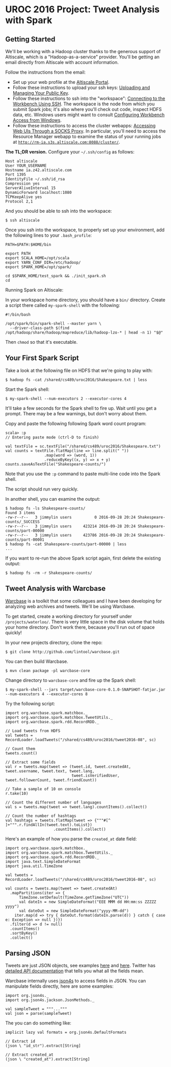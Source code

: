 
# UROC 2016 Project: Tweet Analysis with Spark

## Getting Started

We'll be working with a Hadoop cluster thanks to the generous support of
Altiscale, which is a "Hadoop-as-a-service" provider. You'll be
getting an email directly from Altiscale with account information.

Follow the instructions from the email:

+ Set up your web profile at the [Altiscale Portal](http://portal.altiscale.com/).
+ Follow these instructions to upload your ssh keys: [Uploading and Managing Your Public Key](https://documentation.altiscale.com/uploading-public-key).
+ Follow these instructions to ssh into the "workspace": [Connecting to the Workbench Using SSH](https://documentation.altiscale.com/connecting-with-ssh). The workspace is the node from which you submit Spark jobs; it's also where you'll check out code, inspect HDFS data, etc. Windows users might want to consult [Configuring Workbench Access from Windows](https://documentation.altiscale.com/configure-ssh-from-windows).
+ Follow these instructions to access the cluster webapps: [Accessing Web UIs Through a SOCKS Proxy](https://documentation.altiscale.com/accessing-web-uis-socks). In particular, you'll need to access the Resource Manager webapp to examine the status of your running jobs at [`http://rm-ia.s3s.altiscale.com:8088/cluster/`](http://rm-ia.s3s.altiscale.com:8088/cluster/).

**The TL;DR version.** Configure your `~/.ssh/config` as follows:

```
Host altiscale
User YOUR_USERNAME
Hostname ia.z42.altiscale.com
Port 1395
IdentityFile ~/.ssh/id_rsa
Compression yes
ServerAliveInterval 15
DynamicForward localhost:1080
TCPKeepAlive yes
Protocol 2,1
```

And you should be able to ssh into the workspace:

```
$ ssh altiscale
```

Once you ssh into the workspace, to properly set up your environment,
add the following lines to your `.bash_profile`:

```
PATH=$PATH:$HOME/bin

export PATH
export SCALA_HOME=/opt/scala
export YARN_CONF_DIR=/etc/hadoop/
export SPARK_HOME=/opt/spark/

cd $SPARK_HOME/test_spark && ./init_spark.sh
cd
```

Running Spark on Altiscale:

In your workspace home directory, you should have
a `bin/` directory. Create a script there
called `my-spark-shell` with the following:

```
#!/bin/bash

/opt/spark/bin/spark-shell --master yarn \
  --driver-class-path $(find /opt/hadoop/share/hadoop/mapreduce/lib/hadoop-lzo-* | head -n 1) "$@"
```

Then `chmod` so that it's executable.

## Your First Spark Script

Take a look at the following file on HDFS that we're going to play with:

```
$ hadoop fs -cat /shared/cs489/uroc2016/Shakespeare.txt | less
```

Start the Spark shell:

```
$ my-spark-shell --num-executors 2 --executor-cores 4 
```

It'll take a few seconds for the Spark shell to fire up. Wait until
you get a prompt. There may be a few warnings, but don't worry about
them.

Copy and paste the following following Spark word count program:

```
scala> :p
// Entering paste mode (ctrl-D to finish)

val textFile = sc.textFile("/shared/cs489/uroc2016/Shakespeare.txt")
val counts = textFile.flatMap(line => line.split(" "))
                 .map(word => (word, 1))
                 .reduceByKey((x, y) => x + y)
counts.saveAsTextFile("Shakespeare-counts/")
```

Note that you use the `:p` command to paste multi-line code into the
Spark shell.

The script should run very quickly.

In another shell, you can examine the output:

```
$ hadoop fs -ls Shakespeare-counts/
Found 3 items
-rw-r--r--   3 jimmylin users          0 2016-09-28 20:24 Shakespeare-counts/_SUCCESS
-rw-r--r--   3 jimmylin users     423214 2016-09-28 20:24 Shakespeare-counts/part-00000
-rw-r--r--   3 jimmylin users     423786 2016-09-28 20:24 Shakespeare-counts/part-00001
$ hadoop fs -cat Shakespeare-counts/part-00000 | less
...
```

If you want to re-run the above Spark script again, first delete the
existing output:

```
$ hadoop fs -rm -r Shakespeare-counts/
```

## Tweet Analysis with Warcbase

[Warcbase](https://github.com/lintool/warcbase) is a toolkit that some
colleagues and I have been developing for analyzing web archives and
tweets. We'll be using Warcbase.

To get started, create a working directory for yourself under
`/projects/waterloo/`.  There is very little space in the disk volume
that holds your home directory. Don't work there, because you'll run
out of space quickly!

In your new projects directory, clone the repo:

```
$ git clone http://github.com/lintool/warcbase.git
```

You can then build Warcbase.

```
$ mvn clean package -pl warcbase-core
```

Change directory to `warcbase-core` and fire up the Spark shell:

```
$ my-spark-shell --jars target/warcbase-core-0.1.0-SNAPSHOT-fatjar.jar --num-executors 4 --executor-cores 8 
```

Try the following script:

```
import org.warcbase.spark.matchbox._
import org.warcbase.spark.matchbox.TweetUtils._
import org.warcbase.spark.rdd.RecordRDD._

// Load tweets from HDFS
val tweets = RecordLoader.loadTweets("/shared/cs489/uroc2016/tweet2016-08", sc)

// Count them
tweets.count()

// Extract some fields
val r = tweets.map(tweet => (tweet.id, tweet.createdAt, tweet.username, tweet.text, tweet.lang,
                             tweet.isVerifiedUser, tweet.followerCount, tweet.friendCount))

// Take a sample of 10 on console
r.take(10)

// Count the different number of languages
val s = tweets.map(tweet => tweet.lang).countItems().collect()

// Count the number of hashtags
val hashtags = tweets.flatMap(tweet => {"""#[^ ]+""".r.findAllIn(tweet.text).toList})
                     .countItems().collect()
```

Here's an example of how you parse the `created_at` date field:

```
import org.warcbase.spark.matchbox._
import org.warcbase.spark.matchbox.TweetUtils._
import org.warcbase.spark.rdd.RecordRDD._
import java.text.SimpleDateFormat
import java.util.TimeZone

val tweets = RecordLoader.loadTweets("/shared/cs489/uroc2016/tweet2016-08", sc)

val counts = tweets.map(tweet => tweet.createdAt)
  .mapPartitions(iter => {
      TimeZone.setDefault(TimeZone.getTimeZone("UTC"))
      val dateIn = new SimpleDateFormat("EEE MMM dd HH:mm:ss ZZZZZ yyyy")
      val dateOut = new SimpleDateFormat("yyyy-MM-dd")
    iter.map(d => try { dateOut.format(dateIn.parse(d)) } catch { case e: Exception => null })})
  .filter(d => d != null)
  .countItems()
  .sortByKey()
  .collect()
```

## Parsing JSON

Tweets are just JSON objects, see examples
[here](https://gist.github.com/hrp/900964) and
[here](https://gist.github.com/gnip/764239).  Twitter has [detailed
API documentation](https://dev.twitter.com/overview/api/tweets) that
tells you what all the fields mean.

Warcbase internally uses [json4s](https://github.com/json4s/json4s) to
access fields in JSON. You can manipulate fields directly, here are
some examples:

```
import org.json4s._
import org.json4s.jackson.JsonMethods._

val sampleTweet = """..."""
val json = parse(sampleTweet)
```

The you can do something like:

```
implicit lazy val formats = org.json4s.DefaultFormats

// Extract id
(json \ "id_str").extract[String]

// Extract created_at
(json \ "created_at").extract[String]
```




